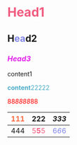 # <font color='#f15c80'>Head1</font>

## H<font color='#8085e9'>ea</font>d2

### <font color='#E223EB'>*Head3*</font>

content1

<font color='#4bacc6'>**content**22222</font>

<font color='#ff0000'>88*8888*88</font>

| <font color='#F76B43'>111</font> | **222**                              | *333*                              |
| -------------------------------- | ------------------------------------ | ---------------------------------- |
| 444                              | <font color='#f15c80'>5**5**5</font> | <font color='#8085e9'>6*6*6</font> |